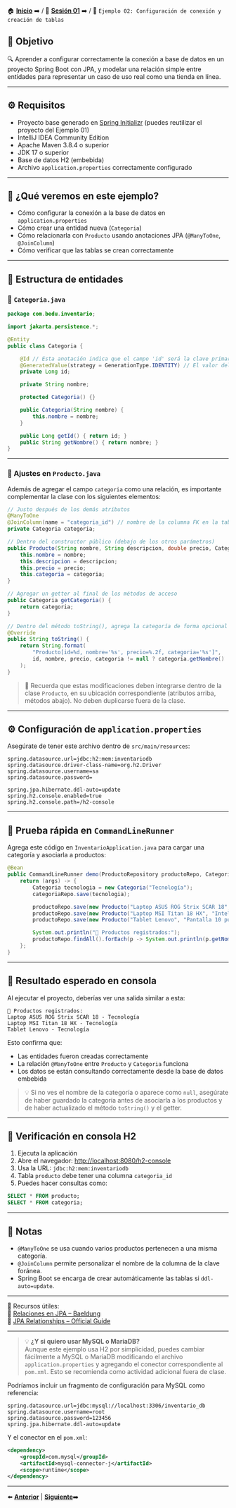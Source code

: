 🏠 [**Inicio**](../../Readme.md) ➡️ / 📖 [**Sesión 01**](../Readme.md) ➡️ / 📝 `Ejemplo 02: Configuración de conexión y creación de tablas`

## 🎯 Objetivo

🔍 Aprender a configurar correctamente la conexión a base de datos en un proyecto Spring Boot con JPA, y modelar una relación simple entre entidades para representar un caso de uso real como una tienda en línea.

---

## ⚙️ Requisitos

- Proyecto base generado en [Spring Initializr](https://start.spring.io) (puedes reutilizar el proyecto del Ejemplo 01)
- IntelliJ IDEA Community Edition
- Apache Maven 3.8.4 o superior
- JDK 17 o superior
- Base de datos H2 (embebida)
- Archivo `application.properties` correctamente configurado

---

## 🧰 ¿Qué veremos en este ejemplo?

- Cómo configurar la conexión a la base de datos en `application.properties`
- Cómo crear una entidad nueva (`Categoria`)
- Cómo relacionarla con `Producto` usando anotaciones JPA (`@ManyToOne`, `@JoinColumn`)
- Cómo verificar que las tablas se crean correctamente

---

## 📁 Estructura de entidades

### 🧱 `Categoria.java`

```java
package com.bedu.inventario;

import jakarta.persistence.*;

@Entity
public class Categoria {

    @Id // Esta anotación indica que el campo 'id' será la clave primaria de la tabla
    @GeneratedValue(strategy = GenerationType.IDENTITY) // El valor del ID se generará automáticamente (autoincremental) por la base de datos
    private Long id;

    private String nombre;

    protected Categoria() {}

    public Categoria(String nombre) {
        this.nombre = nombre;
    }

    public Long getId() { return id; }
    public String getNombre() { return nombre; }
}
```

---

### 🧱 Ajustes en `Producto.java`

Además de agregar el campo `categoria` como una relación, es importante complementar la clase con los siguientes elementos:

```java
// Justo después de los demás atributos
@ManyToOne
@JoinColumn(name = "categoria_id") // nombre de la columna FK en la tabla productos
private Categoria categoria;
```

```java
// Dentro del constructor público (debajo de los otros parámetros)
public Producto(String nombre, String descripcion, double precio, Categoria categoria) {
    this.nombre = nombre;
    this.descripcion = descripcion;
    this.precio = precio;
    this.categoria = categoria;
}
```

```java
// Agregar un getter al final de los métodos de acceso
public Categoria getCategoria() {
    return categoria;
}
```

```java
// Dentro del método toString(), agrega la categoría de forma opcional
@Override
public String toString() {
    return String.format(
        "Producto[id=%d, nombre='%s', precio=%.2f, categoria='%s']",
        id, nombre, precio, categoria != null ? categoria.getNombre() : "Sin categoría"
    );
}
```

> 📌 Recuerda que estas modificaciones deben integrarse dentro de la clase `Producto`, en su ubicación correspondiente (atributos arriba, métodos abajo). No deben duplicarse fuera de la clase.

---

## ⚙️ Configuración de `application.properties`

Asegúrate de tener este archivo dentro de `src/main/resources`:

```properties
spring.datasource.url=jdbc:h2:mem:inventariodb
spring.datasource.driver-class-name=org.h2.Driver
spring.datasource.username=sa
spring.datasource.password=

spring.jpa.hibernate.ddl-auto=update
spring.h2.console.enabled=true
spring.h2.console.path=/h2-console
```

---

## 🚀 Prueba rápida en `CommandLineRunner`

Agrega este código en `InventarioApplication.java` para cargar una categoría y asociarla a productos:

```java
@Bean
public CommandLineRunner demo(ProductoRepository productoRepo, CategoriaRepository categoriaRepo) {
    return (args) -> {
        Categoria tecnologia = new Categoria("Tecnología");
        categoriaRepo.save(tecnologia);

        productoRepo.save(new Producto("Laptop ASUS ROG Strix SCAR 18", "Intel Core i9, RTX 5090", 90000.00, tecnologia));
        productoRepo.save(new Producto("Laptop MSI Titan 18 HX", "Intel Core i9, RTX 4090", 140000.00, tecnologia));
        productoRepo.save(new Producto("Tablet Lenovo", "Pantalla 10 pulgadas", 7800.00, tecnologia));

        System.out.println("📂 Productos registrados:");
        productoRepo.findAll().forEach(p -> System.out.println(p.getNombre() + " - " + p.getCategoria().getNombre()));
    };
}
```

---

## 🧪 Resultado esperado en consola

Al ejecutar el proyecto, deberías ver una salida similar a esta:

```
📂 Productos registrados:
Laptop ASUS ROG Strix SCAR 18 - Tecnología
Laptop MSI Titan 18 HX - Tecnología
Tablet Lenovo - Tecnología
```

Esto confirma que:
- Las entidades fueron creadas correctamente
- La relación `@ManyToOne` entre `Producto` y `Categoria` funciona
- Los datos se están consultando correctamente desde la base de datos embebida

> 💡 Si no ves el nombre de la categoría o aparece como `null`, asegúrate de haber guardado la categoría antes de asociarla a los productos y de haber actualizado el método `toString()` y el getter.


---

## 🧪 Verificación en consola H2

1. Ejecuta la aplicación
2. Abre el navegador: [http://localhost:8080/h2-console](http://localhost:8080/h2-console)
3. Usa la URL: `jdbc:h2:mem:inventariodb`  
4. Tabla `producto` debe tener una columna `categoria_id`
5. Puedes hacer consultas como:

```sql
SELECT * FROM producto;
SELECT * FROM categoria;
```

---

## 🧠 Notas

- `@ManyToOne` se usa cuando varios productos pertenecen a una misma categoría.
- `@JoinColumn` permite personalizar el nombre de la columna de la clave foránea.
- Spring Boot se encarga de crear automáticamente las tablas si `ddl-auto=update`.

---

📘 Recursos útiles:  
🔗 [Relaciones en JPA – Baeldung](https://www.baeldung.com/jpa-joincolumn-vs-mappedby)  
🔗 [JPA Relationships – Official Guide](https://jakarta.ee/specifications/persistence/)

---

> 💡 **¿Y si quiero usar MySQL o MariaDB?**  
> Aunque este ejemplo usa H2 por simplicidad, puedes cambiar fácilmente a MySQL o MariaDB modificando el archivo `application.properties` y agregando el conector correspondiente al `pom.xml`. Esto se recomienda como actividad adicional fuera de clase.


Podríamos incluir un fragmento de configuración para MySQL como referencia:

```properties
spring.datasource.url=jdbc:mysql://localhost:3306/inventario_db
spring.datasource.username=root
spring.datasource.password=123456
spring.jpa.hibernate.ddl-auto=update
```

Y el conector en el `pom.xml`:

```xml
<dependency>
    <groupId>com.mysql</groupId>
    <artifactId>mysql-connector-j</artifactId>
    <scope>runtime</scope>
</dependency>
```

---

⬅️ [**Anterior**](../Reto-01/Readme.md) | [**Siguiente**](../Reto-02/Readme.md)➡️  